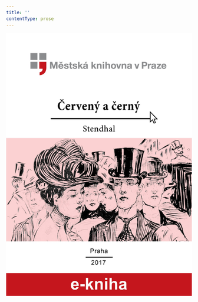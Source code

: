 ```yaml
---
title: ''
contentType: prose
---
```


<section>

![Červený a černý](./resources/obalka.jpg)

</section>
